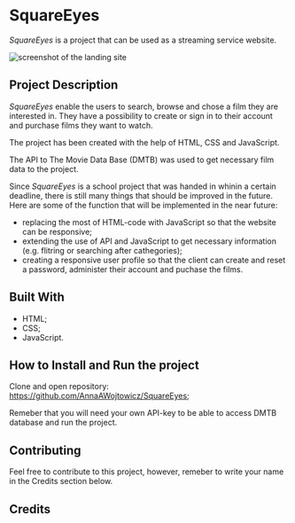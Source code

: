 # SquareEyes
*SquareEyes* is a project that can be used as a streaming service website. 

![screenshot of the landing site](https://raw.githubusercontent.com/AnnaAWojtowicz/SquareEyes/master/images/screenshot.png?token=GHSAT0AAAAAACAKXWOJB7TTACNQW4IIE5FUZD7PQUQ "screenshot of the landing site")

## Project Description
*SquareEyes* enable the users to search, browse and chose a film they are interested in. They have a possibility to create or sign in to their account and purchase films they want to watch. 

The project has been created with the help of HTML, CSS and JavaScript. 

The API to The Movie Data Base (DMTB) was used to get necessary film data to the project. 

Since *SquareEyes* is a school project that was handed in whinin a certain deadline, there is still many things that should be improved in the future. Here are some of the function that will be implemented in the near future:
- replacing the most of HTML-code with JavaScript so that the website can be responsive;
- extending the use of API and JavaScript to get necessary information (e.g. flitring or searching after cathegories);
- creating a responsive user profile so that the client can create and reset a password, administer their account and puchase the films.

## Built With
- HTML;
- CSS;
- JavaScript.

## How to Install and Run the project
Clone and open repository: https://github.com/AnnaAWojtowicz/SquareEyes;

Remeber that you will need your own API-key to be able to access DMTB database and run the project.

## Contributing
Feel free to contribute to this project, however, remeber to write your name in the Credits section below.

## Credits
